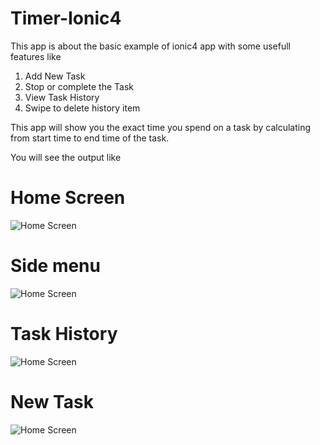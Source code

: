 # Timer-Ionic4 

This app is about the basic example of ionic4 app with some usefull features like
  1. Add New Task
  2. Stop or complete the Task
  3. View Task History
  4. Swipe to delete history item
  
  This app will show you the exact time you spend on a task by calculating from start time to end time of the task.



You will see the output like

# Home Screen
![Home Screen](./timer-home.png)

# Side menu
![Home Screen](./timer-sidemenu.png)

# Task History
![Home Screen](./timer-task-history.png)

# New Task
![Home Screen](./timer-start-task.png)
